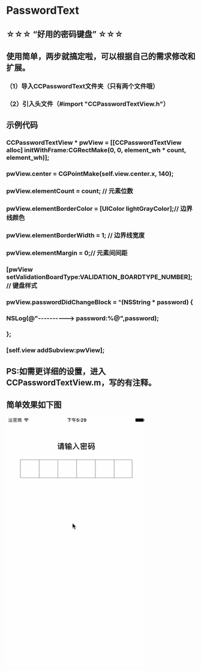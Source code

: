
# PasswordText
## ☆☆☆ “好用的密码键盘” ☆☆☆
## 使用简单，两步就搞定啦，可以根据自己的需求修改和扩展。
### （1）导入CCPasswordText文件夹（只有两个文件哦）
### （2）引入头文件（#import "CCPasswordTextView.h"）
## 示例代码
### CCPasswordTextView * pwView = [[CCPasswordTextView alloc] initWithFrame:CGRectMake(0, 0, element_wh * count, element_wh)];
### pwView.center = CGPointMake(self.view.center.x, 140);
### pwView.elementCount = count; // 元素位数
### pwView.elementBorderColor = [UIColor lightGrayColor];// 边界线颜色
### pwView.elementBorderWidth = 1; // 边界线宽度
### pwView.elementMargin = 0;// 元素间间距
### [pwView setValidationBoardType:VALIDATION_BOARDTYPE_NUMBER]; // 键盘样式
### pwView.passwordDidChangeBlock = ^(NSString * password) {
### NSLog(@"----------> password:%@",password);
### };
### [self.view addSubview:pwView];

## PS:如需更详细的设置，进入CCPasswordTextView.m，写的有注释。
## 简单效果如下图
![](https://github.com/cuixinkuan/PasswordText/blob/master/15.gif)
